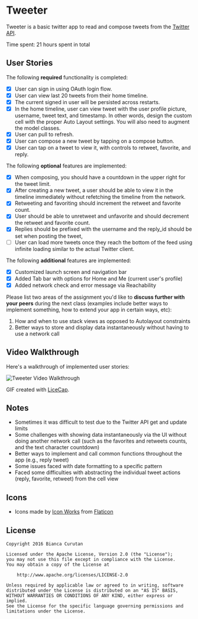 # Tweeter

Tweeter is a basic twitter app to read and compose tweets from the [Twitter API](https://apps.twitter.com/).

Time spent: 21 hours spent in total

## User Stories

The following **required** functionality is completed:

- [x] User can sign in using OAuth login flow.
- [x] User can view last 20 tweets from their home timeline.
- [x] The current signed in user will be persisted across restarts.
- [x] In the home timeline, user can view tweet with the user profile picture, username, tweet text, and timestamp.  In other words, design the custom cell with the proper Auto Layout settings.  You will also need to augment the model classes.
- [x] User can pull to refresh.
- [x] User can compose a new tweet by tapping on a compose button.
- [x] User can tap on a tweet to view it, with controls to retweet, favorite, and reply.

The following **optional** features are implemented:

- [x] When composing, you should have a countdown in the upper right for the tweet limit.
- [x] After creating a new tweet, a user should be able to view it in the timeline immediately without refetching the timeline from the network.
- [x] Retweeting and favoriting should increment the retweet and favorite count.
- [x] User should be able to unretweet and unfavorite and should decrement the retweet and favorite count.
- [x] Replies should be prefixed with the username and the reply_id should be set when posting the tweet,
- [ ] User can load more tweets once they reach the bottom of the feed using infinite loading similar to the actual Twitter client.

The following **additional** features are implemented:

- [x] Customized launch screen and navigation bar
- [x] Added Tab bar with options for Home and Me (current user's profile)
- [x] Added network check and error message via Reachability

Please list two areas of the assignment you'd like to **discuss further with your peers** during the next class (examples include better ways to implement something, how to extend your app in certain ways, etc):

1. How and when to use stack views as opposed to Autolayout constraints
2. Better ways to store and display data instantaneously without having to use a network call

## Video Walkthrough

Here's a walkthrough of implemented user stories:

<img src='http://i.imgur.com/link/to/your/gif/file.gif' title='Tweeter Video Walkthrough' width='' alt='Tweeter Video Walkthrough' />

GIF created with [LiceCap](http://www.cockos.com/licecap/).

## Notes

- Sometimes it was difficult to test due to the Twitter API get and update limits
- Some challenges with showing data instantaneously via the UI without doing another network call (such as the favorites and retweets counts, and the text character countdown)
- Better ways to implement and call common functions throughout the app (e.g., reply tweet)
- Some issues faced with date formatting to a specific pattern
- Faced some difficulties with abstracting the individual tweet actions (reply, favorite, retweet) from the cell view

## Icons

- Icons made by [Icon Works](http://www.flaticon.com/authors/icon-works) from [Flaticon](www.flaticon.com)

## License

    Copyright 2016 Bianca Curutan

    Licensed under the Apache License, Version 2.0 (the "License");
    you may not use this file except in compliance with the License.
    You may obtain a copy of the License at

        http://www.apache.org/licenses/LICENSE-2.0

    Unless required by applicable law or agreed to in writing, software
    distributed under the License is distributed on an "AS IS" BASIS,
    WITHOUT WARRANTIES OR CONDITIONS OF ANY KIND, either express or implied.
    See the License for the specific language governing permissions and
    limitations under the License.
